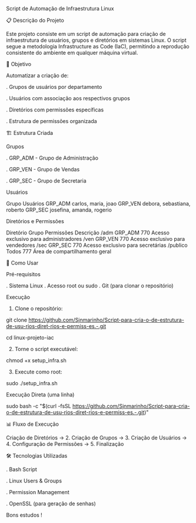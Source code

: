 Script de Automação de Infraestrutura Linux

📋 Descrição do Projeto

  Este projeto consiste em um script de automação para criação de infraestrutura de usuários, grupos e diretórios em sistemas Linux. O script segue a metodologia Infrastructure as Code (IaC), permitindo a reprodução consistente do ambiente em qualquer máquina virtual.

🎯 Objetivo

Automatizar a criação de:

  . Grupos de usuários por departamento

  . Usuários com associação aos respectivos grupos

  . Diretórios com permissões específicas

  .  Estrutura de permissões organizada

🏗️ Estrutura Criada

Grupos

  . GRP_ADM  -  Grupo de Administração

  . GRP_VEN  -  Grupo de Vendas

  . GRP_SEC  -  Grupo de Secretaria

Usuários

  Grupo		     Usuários
  GRP_ADM		   carlos, maria, joao
  GRP_VEN		   debora, sebastiana, roberto
  GRP_SEC		   josefina, amanda, rogerio

Diretórios e Permissões

  Diretório       Grupo	 Permissões  Descrição
  /adm		        GRP_ADM	 770	     Acesso exclusivo para administradores
  /ven		        GRP_VEN	 770	     Acesso exclusivo para vendedores
  /sec		        GRP_SEC	 770	     Acesso exclusivo para secretárias
  /publico	      Todos	   777	     Área de compartilhamento geral

🚀 Como Usar

Pré-requisitos

  . Sistema Linux
  . Acesso root ou sudo
  . Git (para clonar o repositório)

Execução

1. Clone o repositório:

  git clone https://github.com/Sjnmarinho/Script-para-cria-o-de-estrutura-de-usu-rios-diret-rios-e-permiss-es.-.git

  cd linux-projeto-iac

2. Torne o script executável:

  chmod +x setup_infra.sh

3. Execute como root:

  sudo ./setup_infra.sh

  Execução Direta (uma linha)

  sudo bash -c "$(curl -fsSL https://github.com/Sjnmarinho/Script-para-cria-o-de-estrutura-de-usu-rios-diret-rios-e-permiss-es.-.git)"

📊 Fluxo de Execução

  Criação de Diretórios → 2. Criação de Grupos → 3. Criação de Usuários → 4. Configuração de Permissões → 5. Finalização

🛠️ Tecnologias Utilizadas

  . Bash Script

  . Linux Users & Groups

  . Permission Management

  . OpenSSL (para geração de senhas)

  Bons estudos !
